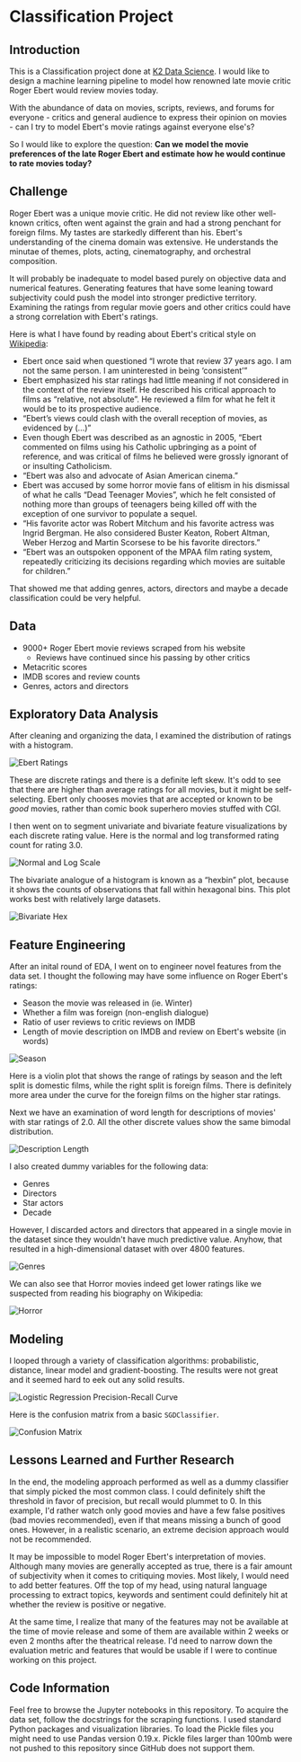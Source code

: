 # Classification Project

## Introduction

This is a Classification project done at [K2 Data Science](http://k2datascience.com). I would like to design a machine learning pipeline to model how renowned late movie critic Roger Ebert would review movies today.

With the abundance of data on movies, scripts, reviews, and forums for everyone - critics and general audience to express their opinion on movies - can I try to model Ebert's movie ratings against everyone else's?

So I would like to explore the question: **Can we model the movie preferences of the late Roger Ebert and estimate how he would continue to rate movies today?**

## Challenge

Roger Ebert was a unique movie critic. He did not review like other well-known critics, often went against the grain and had a strong penchant for foreign films. My tastes are starkedly different than his. Ebert's understanding of the cinema domain was extensive. He understands the minutae of themes, plots, acting, cinematography, and orchestral composition.

It will probably be inadequate to model based purely on objective data and numerical features. Generating features that have some leaning toward subjectivity could push the model into stronger predictive territory. Examining the ratings from regular movie goers and other critics could have a strong correlation with Ebert's ratings.

Here is what I have found by reading about Ebert's critical style on [Wikipedia](https://en.wikipedia.org/wiki/Roger_Ebert#Critical_style):

- Ebert once said when questioned “I wrote that review 37 years ago. I am not the same person. I am uninterested in being ‘consistent’”
- Ebert emphasized his star ratings had little meaning if not considered in the context of the review itself. He described his critical approach to films as “relative, not absolute”. He reviewed a film for what he felt it would be to its prospective audience.
- “Ebert’s views could clash with the overall reception of movies, as evidenced by (…)”
- Even though Ebert was described as an agnostic in 2005, “Ebert commented on films using his Catholic upbringing as a point of reference, and was critical of films he believed were grossly ignorant of or insulting Catholicism.
- “Ebert was also and advocate of Asian American cinema.”
- Ebert was accused by some horror movie fans of elitism in his dismissal of what he calls “Dead Teenager Movies”, which he felt consisted of nothing more than groups of teenagers being killed off with the exception of one survivor to populate a sequel.
- “His favorite actor was Robert Mitchum and his favorite actress was Ingrid Bergman. He also considered Buster Keaton, Robert Altman, Weber Herzog and Martin Scorsese to be his favorite directors.”
- “Ebert was an outspoken opponent of the MPAA film rating system, repeatedly criticizing its decisions regarding which movies are suitable for children.”

That showed me that adding genres, actors, directors and maybe a decade classification could be very helpful.

## Data

- 9000+ Roger Ebert movie reviews scraped from his website
  - Reviews have continued since his passing by other critics
- Metacritic scores
- IMDB scores and review counts
- Genres, actors and directors

## Exploratory Data Analysis

After cleaning and organizing the data, I examined the distribution of ratings with a histogram.

![Ebert Ratings](reports/figures/ratings_distplot.png)

These are discrete ratings and there is a definite left skew. It's odd to see that there are higher than average ratings for all movies, but it might be self-selecting. Ebert only chooses movies that are accepted or known to be *good* movies, rather than comic book superhero movies stuffed with CGI.

I then went on to segment univariate and bivariate feature visualizations by each discrete rating value. Here is the normal and log transformed rating count for rating 3.0.

![Normal and Log Scale](reports/figures/normal_log.png)

The bivariate analogue of a histogram is known as a “hexbin” plot, because it shows the counts of observations that fall within hexagonal bins. This plot works best with relatively large datasets.

![Bivariate Hex](reports/figures/bivariate_hex.png)


## Feature Engineering

After an inital round of EDA, I went on to engineer novel features from the data set. I thought the following may have some influence on Roger Ebert's ratings:

- Season the movie was released in (ie. Winter)
- Whether a film was foreign (non-english dialogue)
- Ratio of user reviews to critic reviews on IMDB
- Length of movie description on IMDB and review on Ebert's website (in words)

![Season](reports/figures/seasons.png)

Here is a violin plot that shows the range of ratings by season and the left split is domestic films, while the right split is foreign films. There is definitely more area under the curve for the foreign films on the higher star ratings.

Next we have an examination of word length for descriptions of movies' with star ratings of 2.0. All the other discrete values show the same bimodal distribution.

![Description Length](reports/figures/description.png)

I also created dummy variables for the following data:

- Genres
- Directors
- Star actors
- Decade

However, I discarded actors and directors that appeared in a single movie in the dataset since they wouldn't have much predictive value. Anyhow, that resulted in a high-dimensional dataset with over 4800 features.

![Genres](reports/figures/genres.png)

We can also see that Horror movies indeed get lower ratings like we suspected from reading his biography on Wikipedia:

![Horror](reports/figures/horror_films.png)

## Modeling

I looped through a variety of classification algorithms: probabilistic, distance, linear model and gradient-boosting. The results were not great and it seemed hard to eek out any solid results.

![Logistic Regression Precision-Recall Curve](reports/figures/lr_recall_curve.png)

Here is the confusion matrix from a basic `SGDClassifier`.

![Confusion Matrix](reports/figures/sgd_cmatrix.png)

## Lessons Learned and Further Research

In the end, the modeling approach performed as well as a dummy classifier that simply picked the most common class. I could definitely shift the threshold in favor of precision, but recall would plummet to 0. In this example, I'd rather watch only good movies and have a few false positives (bad movies recommended), even if that means missing a bunch of good ones. However, in a realistic scenario, an extreme decision approach would not be recommended.

It may be impossible to model Roger Ebert's interpretation of movies. Although many movies are generally accepted as true, there is a fair amount of subjectivity when it comes to critiquing movies. Most likely, I would need to add better features. Off the top of my head, using natural language processing to extract topics, keywords and sentiment could definitely hit at whether the review is positive or negative.

At the same time, I realize that many of the features may not be available at the time of movie release and some of them are available within 2 weeks or even 2 months after the theatrical release. I'd need to narrow down the evaluation metric and features that would be usable if I were to continue working on this project.

## Code Information

Feel free to browse the Jupyter notebooks in this repository. To acquire the data set, follow the docstrings for the scraping functions. I used standard Python packages and visualization libraries. To load the Pickle files you might need to use Pandas version 0.19.x. Pickle files larger than 100mb were not pushed to this repository since GitHub does not support them.

